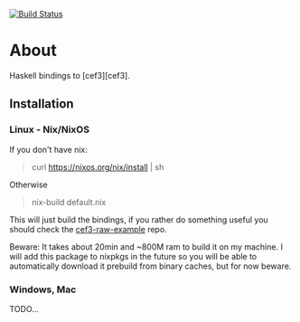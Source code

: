 [![Build Status][travis-icon]][travis]
# About

Haskell bindings to [cef3][cef3].

## Installation

### Linux - Nix/NixOS

If you don't have nix:
> curl https://nixos.org/nix/install | sh

Otherwise
> nix-build default.nix

This will just build the bindings, if you rather do something useful
you should check the [cef3-raw-example][example] repo.

Beware:
It takes about 20min and ~800M ram to build it on my machine.
I will add this package to nixpkgs in the future so you will be able
to automatically download it prebuild from binary caches, but for now
beware.

### Windows, Mac
TODO...

[cef]: https://bitbucket.org/chromiumembedded/cef
[example]: https://github.com/haskell-ui/cef3-raw-example
[travis-icon]: https://travis-ci.org/haskell-ui/cef3-raw.svg?branch=master
[travis]: https://travis-ci.org/haskell-ui/cef3-raw
